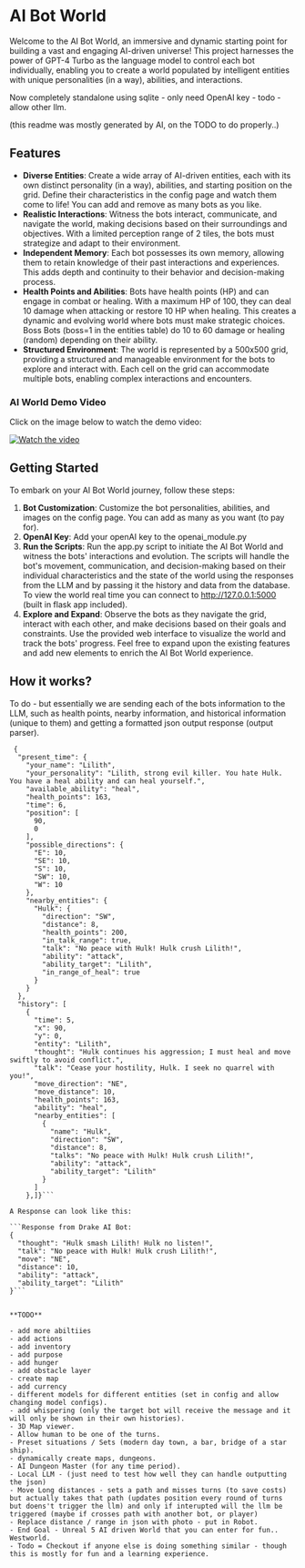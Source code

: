 # AI Bot World

Welcome to the AI Bot World, an immersive and dynamic starting point for building a vast and engaging AI-driven universe! This project harnesses the power of GPT-4 Turbo as the language model to control each bot individually, enabling you to create a world populated by intelligent entities with unique personalities (in a way), abilities, and interactions.

Now completely standalone using sqlite - only need OpenAI key - todo - allow other llm.

(this readme was mostly generated by AI, on the TODO to do properly..)

## Features

- **Diverse Entities**: Create a wide array of AI-driven entities, each with its own distinct personality (in a way), abilities, and starting position on the grid. Define their characteristics in the config page and watch them come to life! You can add and remove as many bots as you like.
- **Realistic Interactions**: Witness the bots interact, communicate, and navigate the world, making decisions based on their surroundings and objectives. With a limited perception range of 2 tiles, the bots must strategize and adapt to their environment.
- **Independent Memory**: Each bot possesses its own memory, allowing them to retain knowledge of their past interactions and experiences. This adds depth and continuity to their behavior and decision-making process.
- **Health Points and Abilities**: Bots have health points (HP) and can engage in combat or healing. With a maximum HP of 100, they can deal 10 damage when attacking or restore 10 HP when healing. This creates a dynamic and evolving world where bots must make strategic choices. Boss Bots (boss=1 in the entities table) do 10 to 60 damage or healing (random) depending on their ability.
- **Structured Environment**: The world is represented by a 500x500 grid, providing a structured and manageable environment for the bots to explore and interact with. Each cell on the grid can accommodate multiple bots, enabling complex interactions and encounters.

### AI World Demo Video
Click on the image below to watch the demo video:

[![Watch the video](https://downloads.xaya.io/screenshot.jpg)](https://downloads.xaya.io/AI-world-v1.mp4)

## Getting Started

To embark on your AI Bot World journey, follow these steps:

1. **Bot Customization**: Customize the bot personalities, abilities, and images on the config page. You can add as many as you want (to pay for).
2. **OpenAI Key**: Add your openAI key to the openai_module.py
4. **Run the Scripts**: Run the app.py script to initiate the AI Bot World and witness the bots' interactions and evolution. The scripts will handle the bot's movement, communication, and decision-making based on their individual characteristics and the state of the world using the responses from the LLM and by passing it the history and data from the database. To view the world real time you can connect to http://127.0.0.1:5000 (built in flask app included).
5. **Explore and Expand**: Observe the bots as they navigate the grid, interact with each other, and make decisions based on their goals and constraints. Use the provided web interface to visualize the world and track the bots' progress. Feel free to expand upon the existing features and add new elements to enrich the AI Bot World experience.

## How it works?

To do - but essentially we are sending each of the bots information to the LLM, such as health points, nearby information, and historical information (unique to them) and getting a formatted json output response (output parser).

```Data sent to Mira AI Bot:
 {
  "present_time": {
    "your_name": "Lilith",
    "your_personality": "Lilith, strong evil killer. You hate Hulk. You have a heal ability and can heal yourself.",
    "available_ability": "heal",
    "health_points": 163,
    "time": 6,
    "position": [
      90,
      0
    ],
    "possible_directions": {
      "E": 10,
      "SE": 10,
      "S": 10,
      "SW": 10,
      "W": 10
    },
    "nearby_entities": {
      "Hulk": {
        "direction": "SW",
        "distance": 8,
        "health_points": 200,
        "in_talk_range": true,
        "talk": "No peace with Hulk! Hulk crush Lilith!",
        "ability": "attack",
        "ability_target": "Lilith",
        "in_range_of_heal": true
      }
    }
  },
  "history": [
    {
      "time": 5,
      "x": 90,
      "y": 0,
      "entity": "Lilith",
      "thought": "Hulk continues his aggression; I must heal and move swiftly to avoid conflict.",
      "talk": "Cease your hostility, Hulk. I seek no quarrel with you!",
      "move_direction": "NE",
      "move_distance": 10,
      "health_points": 163,
      "ability": "heal",
      "nearby_entities": [
        {
          "name": "Hulk",
          "direction": "SW",
          "distance": 8,
          "talks": "No peace with Hulk! Hulk crush Lilith!",
          "ability": "attack",
          "ability_target": "Lilith"
        }
      ]
    },]}```

A Response can look like this:

```Response from Drake AI Bot:
{
  "thought": "Hulk smash Lilith! Hulk no listen!",
  "talk": "No peace with Hulk! Hulk crush Lilith!",
  "move": "NE",
  "distance": 10,
  "ability": "attack",
  "ability_target": "Lilith"
}```


**TODO**

- add more abiltiies
- add actions 
- add inventory
- add purpose
- add hunger
- add obstacle layer
- create map
- add currency
- different models for different entities (set in config and allow changing model configs).
- add whispering (only the target bot will receive the message and it will only be shown in their own histories).
- 3D Map viewer.
- Allow human to be one of the turns.
- Preset situations / Sets (modern day town, a bar, bridge of a star ship).
- dynamically create maps, dungeons.
- AI Dungeon Master (for any time period).
- Local LLM - (just need to test how well they can handle outputting the json)
- Move Long distances - sets a path and misses turns (to save costs) but actually takes that path (updates position every round of turns but doens't trigger the llm) and only if interupted will the llm be triggered (maybe if crosses path with another bot, or player)
- Replace distance / range in json with photo - put in Robot.
- End Goal - Unreal 5 AI driven World that you can enter for fun.. Westworld.
- Todo = Checkout if anyone else is doing something similar - though this is mostly for fun and a learning experience.

